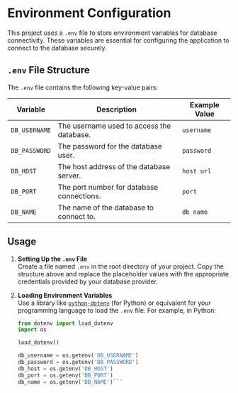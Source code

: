 # Environment Configuration

This project uses a `.env` file to store environment variables for database connectivity. These variables are essential for configuring the application to connect to the database securely.

## `.env` File Structure

The `.env` file contains the following key-value pairs:

| Variable                 | Description                                                              | Example Value                                                      
|------------------|----------------------------------------------|---------------------------------------------
| `DB_USERNAME`  | The username used to access the database. | `username`                                                                    
| `DB_PASSWORD`  | The password for the database user.               | `password`    
| `DB_HOST`           | The host address of the database server.       | `host url`                           
| `DB_PORT`           | The port number for database connections. | `port`                                                                  
| `DB_NAME`           | The name of the database to connect to.      | `db name`                                                              

## Usage

1. **Setting Up the `.env` File**  
   Create a file named `.env` in the root directory of your project. Copy the structure above and replace the placeholder values with the appropriate credentials provided by your database provider.

2. **Loading Environment Variables**  
   Use a library like [`python-dotenv`](https://pypi.org/project/python-dotenv/) (for Python) or equivalent for your programming language to load the `.env` file. For example, in Python:

   ```python
   from dotenv import load_dotenv
   import os

   load_dotenv()

   db_username = os.getenv('DB_USERNAME')
   db_password = os.getenv('DB_PASSWORD')
   db_host = os.getenv('DB_HOST')
   db_port = os.getenv('DB_PORT')
   db_name = os.getenv('DB_NAME')```